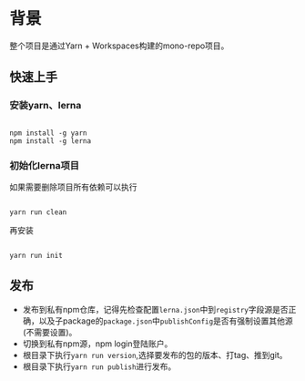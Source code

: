 # 背景

整个项目是通过Yarn + Workspaces构建的mono-repo项目。

## 快速上手

### 安装yarn、lerna

```shell

npm install -g yarn
npm install -g lerna
```

### 初始化lerna项目

如果需要删除项目所有依赖可以执行

```shell

yarn run clean
```

再安装

```shell

yarn run init
```

## 发布

- 发布到私有npm仓库，记得先检查配置`lerna.json`中到`registry`字段源是否正确，以及子package的`package.json`中`publishConfig`是否有强制设置其他源(不需要设置)。
- 切换到私有npm源，npm login登陆账户。
- 根目录下执行`yarn run version`,选择要发布的包的版本、打tag、推到git。
- 根目录下执行`yarn run publish`进行发布。

